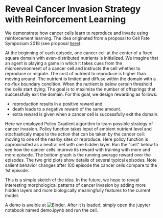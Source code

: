 # Reveal Cancer Invasion Strategy with Reinforcement Learning
We demonstrate how cancer cells learn to reproduce and invade using reinforcement learning. The idea originated from a proposal to Cell Fate Symposium 2018 (see proposal [here](https://www.dropbox.com/s/er54z58cbda2bkn/cell%20fate%20full%20proposal.pdf?dl=0)).

At the beginning of each episode, one cancer cell at the center of a fixed square domain with even-distributed nutrients is initialized. We imagine that an agent is playing a game in which it takes cues from the microenvironment of a cancer cell and instructs the cell whether to reproduce or migrate. The cost of nutrient to reproduce is higher than moving around. The nutrient is limited and diffuse within the domain with a no-flux boundary condition. When the nutrient is below certain threshold the cells start dying. The goal is to maximize the number of offsprings that successfully exit the domain. For this goal, we design rewarding as follows:

* reproduction results in a positive reward and
* death leads to a negative reward of the same amount.
* extra reward is given when a cancer cell is successfully exit the domain.

Here we employed Policy Gradient algorithm to learn possible strategy of cancer invasion. Policy function takes input of ambient nutrient level and stochasticaly maps to the action that can be taken by the cancer cell: moving to one of the nearby sites or reproduce. Here policy function is approximated as a neutral net with one hidden layer. Run the "cell" below to see how the cancer cells improve its reward with training with more and more episode. The bottom graph is the running average reward over the episodes. The two grid plots show details of several typical episodes. Note salient behavior changes after 100 episode the cancer cells compare to the 1st episode.

This is a simple sketch of the idea. In the future, we hope to reveal interesting morphological patterns of cancer invasion by adding more hidden layers and more biologically meaningfully features to the current model.

A demo is avaible at [![Binder](https://mybinder.org/badge_logo.svg)](https://mybinder.org/v2/gh/juhang62/cancerRL/master). After it is loaded, simply open the jupyter notebook named demo.ipynb and run the cell. 
